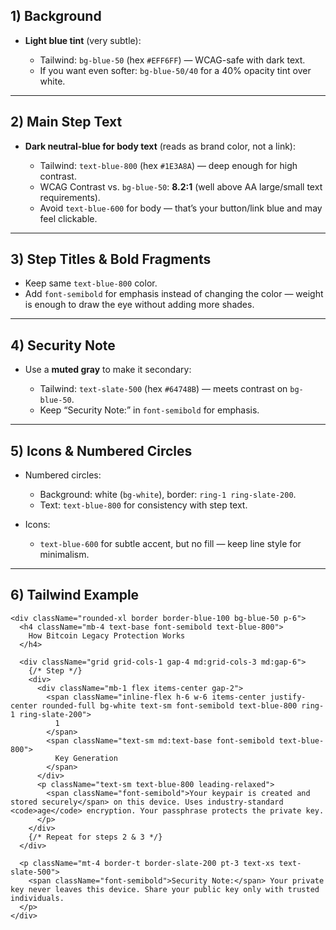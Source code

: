 
## **1) Background**

* **Light blue tint** (very subtle):

  * Tailwind: `bg-blue-50` (hex `#EFF6FF`) — WCAG-safe with dark text.
  * If you want even softer: `bg-blue-50/40` for a 40% opacity tint over white.

---

## **2) Main Step Text**

* **Dark neutral-blue for body text** (reads as brand color, not a link):

  * Tailwind: `text-blue-800` (hex `#1E3A8A`) — deep enough for high contrast.
  * WCAG Contrast vs. `bg-blue-50`: **8.2:1** (well above AA large/small text requirements).
  * Avoid `text-blue-600` for body — that’s your button/link blue and may feel clickable.

---

## **3) Step Titles & Bold Fragments**

* Keep same `text-blue-800` color.
* Add `font-semibold` for emphasis instead of changing the color — weight is enough to draw the eye without adding more shades.

---

## **4) Security Note**

* Use a **muted gray** to make it secondary:

  * Tailwind: `text-slate-500` (hex `#64748B`) — meets contrast on `bg-blue-50`.
  * Keep “Security Note:” in `font-semibold` for emphasis.

---

## **5) Icons & Numbered Circles**

* Numbered circles:

  * Background: white (`bg-white`), border: `ring-1 ring-slate-200`.
  * Text: `text-blue-800` for consistency with step text.
* Icons:

  * `text-blue-600` for subtle accent, but no fill — keep line style for minimalism.

---

## **6) Tailwind Example**

```tsx
<div className="rounded-xl border border-blue-100 bg-blue-50 p-6">
  <h4 className="mb-4 text-base font-semibold text-blue-800">
    How Bitcoin Legacy Protection Works
  </h4>

  <div className="grid grid-cols-1 gap-4 md:grid-cols-3 md:gap-6">
    {/* Step */}
    <div>
      <div className="mb-1 flex items-center gap-2">
        <span className="inline-flex h-6 w-6 items-center justify-center rounded-full bg-white text-sm font-semibold text-blue-800 ring-1 ring-slate-200">
          1
        </span>
        <span className="text-sm md:text-base font-semibold text-blue-800">
          Key Generation
        </span>
      </div>
      <p className="text-sm text-blue-800 leading-relaxed">
        <span className="font-semibold">Your keypair is created and stored securely</span> on this device. Uses industry-standard <code>age</code> encryption. Your passphrase protects the private key.
      </p>
    </div>
    {/* Repeat for steps 2 & 3 */}
  </div>

  <p className="mt-4 border-t border-slate-200 pt-3 text-xs text-slate-500">
    <span className="font-semibold">Security Note:</span> Your private key never leaves this device. Share your public key only with trusted individuals.
  </p>
</div>
```

